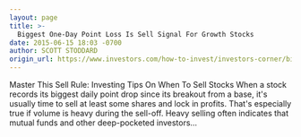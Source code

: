 ```yaml
---
layout: page
title: >-
  Biggest One-Day Point Loss Is Sell Signal For Growth Stocks
date: 2015-06-15 18:03 -0700
author: SCOTT STODDARD
origin_url: https://www.investors.com/how-to-invest/investors-corner/biggest-oneday-point-drop-a-red-flag
---
```






Master This Sell Rule: Investing Tips On When To Sell Stocks When a stock records its biggest daily point drop since its breakout from a base, it's usually time to sell at least some shares and lock in profits. That's especially true if volume is heavy during the sell-off. Heavy selling often indicates that mutual funds and other deep-pocketed investors…

 

